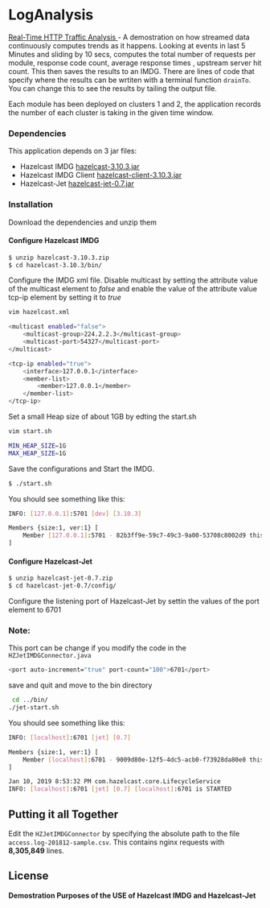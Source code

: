 # LogAnalysis

[Real-Time HTTP Traffic Analysis ](./src/com/ben/mscit) - A demostration on how streamed data continuously computes trends as it happens. Looking at events in last 5 Minutes and sliding by 10 secs,
computes the total number of requests per module, response code count, average response times , upstream server hit count. This then saves the results to an IMDG. There are lines of code that specify where the results can be wrtiten  with a terminal function `drainTo`. You can change this to see the results by tailing the output file.

Each module has been deployed on clusters 1 and 2, the application records the number of each cluster is taking in the given time window.

### Dependencies 
This application depends on 3 jar files:
- Hazelcast IMDG [hazelcast-3.10.3.jar](https://hazelcast.org/download/)
- Hazelcast IMDG Client [hazelcast-client-3.10.3.jar](https://jet.hazelcast.org/download/)
- Hazelcast-Jet [hazelcast-jet-0.7.jar](https://jet.hazelcast.org/download/)

### Installation
Download the dependencies and unzip them

#### Configure Hazelcast IMDG
```sh
$ unzip hazelcast-3.10.3.zip
$ cd hazelcast-3.10.3/bin/
```
Configure the IMDG xml file. Disable multicast by setting the attribute value of the multicast element to *false* and enable the value of the attribute value tcp-ip element by setting it to *true*
```sh
vim hazelcast.xml

<multicast enabled="false">
    <multicast-group>224.2.2.3</multicast-group>
    <multicast-port>54327</multicast-port>
</multicast>

<tcp-ip enabled="true">
    <interface>127.0.0.1</interface>
    <member-list>
        <member>127.0.0.1</member>
    </member-list>
</tcp-ip>
```
Set a small Heap size of about 1GB by edting the start.sh
```sh
vim start.sh

MIN_HEAP_SIZE=1G
MAX_HEAP_SIZE=1G

```
Save the configurations and Start the IMDG.
```sh
$ ./start.sh
```
You should see something like this:
```sh
INFO: [127.0.0.1]:5701 [dev] [3.10.3] 

Members {size:1, ver:1} [
	Member [127.0.0.1]:5701 - 82b3ff9e-59c7-49c3-9a00-53708c8002d9 this
]
```

#### Configure Hazelcast-Jet

```sh
$ unzip hazelcast-jet-0.7.zip 
$ cd hazelcast-jet-0.7/config/
```
Configure the listening port of Hazelcast-Jet by settin the values of the port element to 6701

### Note: 
This port can be change if you modify the code in the `HZJetIMDGConnector.java`
```sh
<port auto-increment="true" port-count="100">6701</port>
```
save and quit and move to the bin directory
```sh
 cd ../bin/
./jet-start.sh
```

You should see something like this:
```sh
INFO: [localhost]:6701 [jet] [0.7] 

Members {size:1, ver:1} [
	Member [localhost]:6701 - 9009d80e-12f5-4dc5-acb0-f73928da80e0 this
]

Jan 10, 2019 8:53:32 PM com.hazelcast.core.LifecycleService
INFO: [localhost]:6701 [jet] [0.7] [localhost]:6701 is STARTED
```

## Putting it all Together
Edit the `HZJetIMDGConnector` by specifying the absolute path to the file `access.log-201812-sample.csv`. This contains nginx requests with **8,305,849** lines.


License
----
**Demostration Purposes of the USE of Hazelcast IMDG and Hazelcast-Jet**